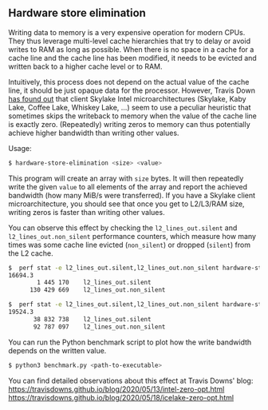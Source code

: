 ## Hardware store elimination
Writing data to memory is a very expensive operation for modern CPUs. They thus leverage multi-level cache hierarchies
that try to delay or avoid writes to RAM as long as possible. When there is no space in a cache for a cache line and the
cache line has been modified, it needs to be evicted and written back to a higher cache level or to RAM.

Intuitively, this process does not depend on the actual value of the cache line, it should be just opaque data for the processor.
However, Travis Down [has found out](https://travisdowns.github.io/blog/2020/05/13/intel-zero-opt.html) that client Skylake Intel
microarchitectures (Skylake, Kaby Lake, Coffee Lake, Whiskey Lake, ...) seem to use a peculiar heuristic that sometimes skips
the writeback to memory when the value of the cache line is exactly zero. (Repeatedly) writing zeros to memory can thus
potentially achieve higher bandwidth than writing other values.

Usage:
```bash
$ hardware-store-elimination <size> <value>
```

This program will create an array with `size` bytes. It will then repeatedly write the given `value` to all elements of
the array and report the achieved bandwidth (how many MiB/s were transferred). If you have a Skylake client microarchitecture,
you should see that once you get to L2/L3/RAM size, writing zeros is faster than writing other values. 

You can observe this effect by checking the `l2_lines_out.silent` and `l2_lines_out.non_silent` performance counters, which
measure how many times was some cache line evicted (`non_silent`) or dropped (`silent`) from the L2 cache.

```bash
$  perf stat -e l2_lines_out.silent,l2_lines_out.non_silent hardware-store-elimination 8388608 1
16694.3
        1 445 170    l2_lines_out.silent
      130 429 669    l2_lines_out.non_silent

$  perf stat -e l2_lines_out.silent,l2_lines_out.non_silent hardware-store-elimination 8388608 0
19524.3
       38 832 738    l2_lines_out.silent
       92 787 097    l2_lines_out.non_silent
```

You can run the Python benchmark script to plot how the write bandwidth depends on the written value.
```bash
$ python3 benchmark.py <path-to-executable>
```

You can find detailed observations about this effect at Travis Downs' blog:
https://travisdowns.github.io/blog/2020/05/13/intel-zero-opt.html
https://travisdowns.github.io/blog/2020/05/18/icelake-zero-opt.html

